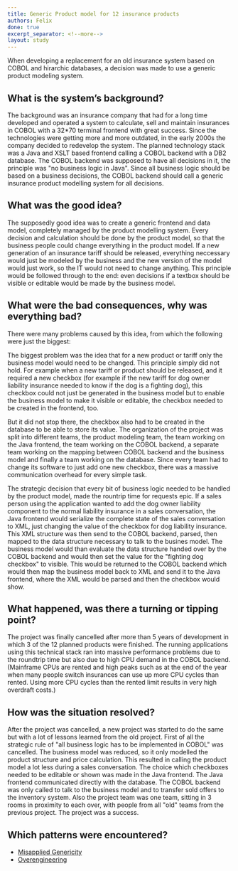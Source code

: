 ```yaml
---
title: Generic Product model for 12 insurance products
authors: Felix
done: true
excerpt_separator: <!--more-->
layout: study
---
```

When developing a replacement for an old insurance system based on COBOL and hirarchic databases, a decision was made to use a generic product modeling system.<!--more-->

## What is the system’s background?
The background was an insurance company that had for a long time developed and operated a system to calculate, sell and maintain insurances in COBOL with a 32*70 terminal frontend with great success.
Since the technologies were getting more and more outdated, in the early 2000s the company decided to redevelop the system. The planned technology stack was a Java and XSLT based frontend calling a COBOL backend with a DB2 database.
The COBOL backend was supposed to have all decisions in it, the principle was "no business logic in Java". Since all business logic should be based on a business decisions, the COBOL backend should call a generic insurance product modelling system for all decisions.

## What was the good idea?
The supposedly good idea was to create a generic frontend and data model, completely managed by the product modelling system. Every decision and calculation should be done by the product model, so that the business people could change everything in the product model. If a new generation of an insurance tariff should be released, everything neccessary would just be modeled by the business and the new version of the model would just work, so the IT would not need to change anything. This principle would be followed through to the end: even decisions if a textbox should be visible or editable would be made by the business model.

## What were the bad consequences, why was everything bad?
There were many problems caused by this idea, from which the following were just the biggest:

The biggest problem was the idea that for a new product or tariff only the business model would need to be changed. This principle simply did not hold. For example when a new tariff or product should be released, and it required a new checkbox (for example if the new tariff for dog owner liability insurance needed to know if the dog is a fighting dog), this checkbox could not just be generated in the business model but to enable the business model to make it visible or editable, the checkbox needed to be created in the frontend, too. 

But it did not stop there, the checkbox also had to be created in the database to be able to store its value. The organization of the project was split into different teams, the product modeling team, the team working on the Java frontend, the team working on the COBOL backend, a separate team working on the mapping between COBOL backend and the business model and finally a team working on the database. Since every team had to change its software to just add one new checkbox, there was a massive communication overhead for every simple task.

The strategic decision that every bit of business logic needed to be handled by the product model, made the rountrip time for requests epic. If a sales person using the application wanted to add the dog owner liability component to the normal liability insurance in a sales conversation, the Java frontend would serialize the complete state of the sales conversation to XML, just changing the value of the checkbox for dog liability insurance. This XML structure was then send to the COBOL backend, parsed, then mapped to the data structure necessary to talk to the busines model. The business model would than evaluate the data structure handed over by the COBOL backend and would then set the value for the "fighting dog checkbox" to visible. This would be returned to the COBOL backend which would then map the business model back to XML and send it to the Java frontend, where the XML would be parsed and then the checkbox would show.


## What happened, was there a turning or tipping point?
The project was finally cancelled after more than 5 years of development in which 3 of the 12 planned products were finished. The running applications using this technical stack ran into massive performance problems due to the roundtrip time but also due to high CPU demand in the COBOL backend. (Mainframe CPUs are rented and high peaks such as at the end of the year when many people switch insurances can use up more CPU cycles than rented. Using more CPU cycles than the rented limit results in very high overdraft costs.)

## How was the situation resolved?
After the project was cancelled, a new project was started to do the same but with a lot of lessons learned from the old project. First of all the strategic rule of "all business logic has to be implemented in COBOL" was cancelled. The business model was reduced, so it only modelled the product structure and price calculation. This resulted in calling the product model a lot less during a sales conversation. The choice which checkboxes needed to be editable or shown was made in the Java frontend. The Java frontend communicated directly with the database. The COBOL backend was only called to talk to the business model and to transfer sold offers to the inventory system. Also the project team was one team, sitting in 3 rooms in proximity to each over, with people from all "old" teams from the previous project. The project was a success.

## Which patterns were encountered?
* [Misapplied Genericity](../patterns/misapplied_genericity.html)
* [Overengineering](../patterns/over_engineering.html)
